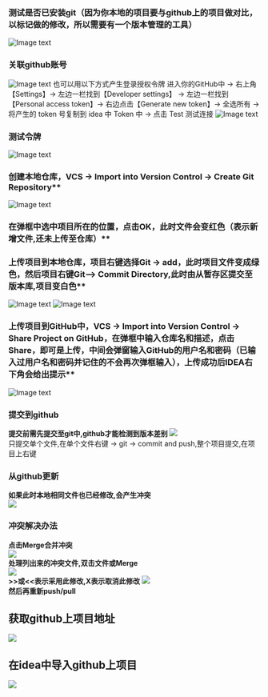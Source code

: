 ### 测试是否已安装git（因为你本地的项目要与github上的项目做对比，以标记做的修改，所以需要有一个版本管理的工具）
![Image text](resources/images/git/项目管理-测试git.jpg)

### 关联github账号
![Image text](resources/项目管理-关联github账户.jpg)
也可以用以下方式产生登录授权令牌
进入你的GitHub中 -> 右上角【Settings】-> 左边一栏找到【Developer settings】 -> 
左边一栏找到【Personal access token】-> 右边点击【Generate new token】-> 全选所有 -> 
将产生的 token 号复制到 idea 中 Token 中 -> 点击 Test 测试连接
![Image text](resources/项目管理-github中创建令牌.jpg)

### 测试令牌
![Image text](resources/项目管理-测试令牌.jpg)

### 创建本地仓库，VCS -> Import into Version Control -> Create Git Repository**
![Image text](resources/images/git/项目管理-创建本地仓库.jpg)

### 在弹框中选中项目所在的位置，点击OK，此时文件会变红色（表示新增文件,还未上传至仓库）**
### 上传项目到本地仓库，项目右键选择Git -> add，此时项目文件变成绿色，然后项目右键Git--> Commit Directory,此时由从暂存区提交至版本库,项目变白色**
![Image text](resources/images/git/项目管理-添加项目到git仓库.jpg)
![Image text](resources/images/git/项目管理-提交项目至仓库.jpg)

### 上传项目到GitHub中，VCS -> Import into Version Control -> Share Project on GitHub，在弹框中输入仓库名和描述，点击Share，即可是上传，中间会弹窗输入GitHub的用户名和密码（已输入过用户名和密码并记住的不会再次弹框输入），上传成功后IDEA右下角会给出提示**
![Image text](resources/项目管理-上传项目至GitHub.jpg)

### 提交到github
**提交前需先提交至git中,github才能检测到版本差别**
![](resources/项目管理-提交至github.jpg)  
只提交单个文件,在单个文件右键 -> git -> commit and push,整个项目提交,在项目上右键

### 从github更新
**如果此时本地相同文件也已经修改,会产生冲突**  
![](resources/项目管理-从github中更新.jpg)  

### 冲突解决办法
**点击Merge合并冲突**  
![](resources/项目管理-合并冲突.jpg)  
**处理列出来的冲突文件,双击文件或Merge**  
![](resources/项目管理-处理列出来的冲突文件.jpg)  
**\>\>或<<表示采用此修改,X表示取消此修改** 
![](resources/项目管理-处理冲突.jpg)  
**然后再重新push/pull**  

## 获取github上项目地址
![](resources/项目管理-获取github上项目地址.jpg)   

## 在idea中导入github上项目
![](resources/项目管理-导入github项目.jpg)